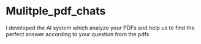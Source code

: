 # Mulitple_pdf_chats
I developed the AI system which analyze your PDFs and help us to find the perfect answer according to your question from the pdfs 
